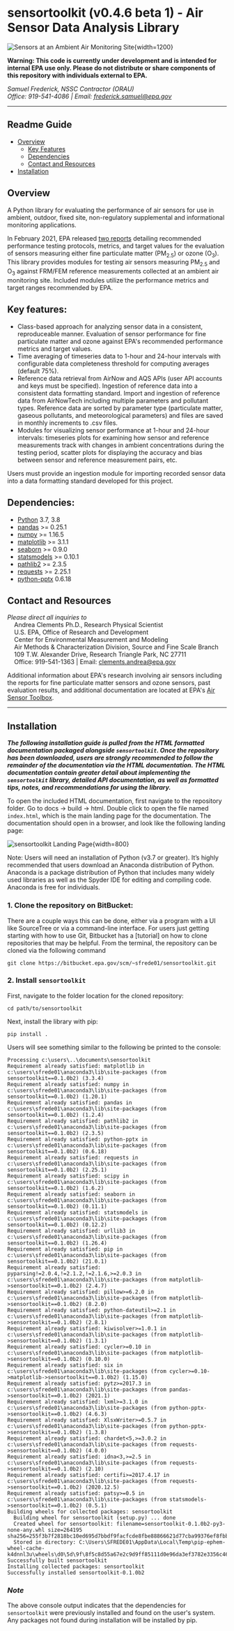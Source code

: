 # sensortoolkit (v0.4.6 beta 1) - Air Sensor Data Analysis Library

![Sensors at an Ambient Air Monitoring Site](docs/source/data/_readme_figures/CSAM_3_crop.jpg){width=1200}

**Warning: This code is currently under development and is intended for internal EPA use only. Please do not distribute or share components of this repository with individuals external to EPA.**

*Samuel Frederick, NSSC Contractor (ORAU)*\
*Office: 919-541-4086 | Email: frederick.samuel@epa.gov*

****
## Readme Guide
* [Overview](#overview)
  * [Key Features](#key-features)
  * [Dependencies](#dependencies)
  * [Contact and Resources](#contact)
* [Installation](#install)
<!--
* [Using SensorEvaluation](#use)
  * [Adding a Sensor to the Library](#add-sensor)
  * [Running SensorEvaluation](#run)
    * [Example using AirNow reference data](#example-airnow)
    * [Example using AQS reference data](#example-aqs)
    * [Example using AirNowTech reference data](#example-airnowtech)
* [Data Dictionary](#dict)
  * [Sensor Data](#dict-sensor)
  * [Reference Data](#dict-reference)
* [Modules](#modules)
-->

## Overview <a name="overview"></a>
A Python library for evaluating the performance of air sensors for use in
ambient, outdoor, fixed site, non-regulatory supplemental and informational
monitoring applications.

In February 2021, EPA released [two reports](https://www.epa.gov/air-sensor-toolbox/air-sensor-performance-targets-and-testing-protocols#reports) detailing recommended performance testing protocols, metrics, and target values for the evaluation of sensors measuring either fine particulate matter (PM<sub>2.5</sub>) or ozone (O<sub>3</sub>). This library provides modules for testing air sensors measuring PM<sub>2.5</sub> and O<sub>3</sub> against FRM/FEM reference measurements collected at an ambient air monitoring site. Included modules utilize the performance metrics and target ranges recommended by EPA.

## Key features: <a name="key-features"></a>
* Class-based approach for analyzing sensor data in a consistent, reproduceable manner. Evaluation of sensor performance for fine particulate matter and ozone against EPA's recommended performance metrics and target values.
* Time averaging of timeseries data to 1-hour and 24-hour intervals with configurable data completeness threshold for computing averages (default 75%).
* Reference data retrieval from AirNow and AQS APIs (user API accounts and keys must be specified). Ingestion of reference data into a consistent data formatting standard. Import and ingestion of reference data from AirNowTech including multiple parameters and pollutant types. Reference data are sorted by parameter type (particulate matter, gaseous pollutants, and meteorological parameters) and files are saved in monthly increments to .csv files.
* Modules for visualizing sensor performance at 1-hour and 24-hour intervals: timeseries plots for examining how sensor and reference measurements track with changes in ambient concentrations during the testing period, scatter plots for displaying the accuracy and bias between sensor and reference measurement pairs, etc.

Users must provide an ingestion module for importing recorded sensor data into a data formatting standard developed for this project.

## Dependencies: <a name="dependencies"></a>
* [Python](https://www.python.org/) 3.7, 3.8
* [pandas](https://pypi.org/project/pandas/) >= 0.25.1
* [numpy](https://pypi.org/project/numpy/) >= 1.16.5
* [matplotlib](https://pypi.org/project/matplotlib/) >= 3.1.1
* [seaborn](https://pypi.org/project/seaborn/) >= 0.9.0
* [statsmodels](https://pypi.org/project/statsmodels/) >= 0.10.1
* [pathlib2](https://pypi.org/project/pathlib2/) >= 2.3.5
* [requests](https://pypi.org/project/requests/) >= 2.25.1
* [python-pptx](https://pypi.org/project/python-pptx/) 0.6.18

## Contact and Resources <a name="contact"></a>
*Please direct all inquiries to*\
&nbsp;&nbsp;&nbsp;&nbsp;Andrea Clements Ph.D., Research Physical Scientist\
&nbsp;&nbsp;&nbsp;&nbsp;U.S. EPA, Office of Research and Development\
&nbsp;&nbsp;&nbsp;&nbsp;Center for Environmental Measurement and Modeling\
&nbsp;&nbsp;&nbsp;&nbsp;Air Methods & Characterization Division, Source and Fine Scale Branch\
&nbsp;&nbsp;&nbsp;&nbsp;109 T.W. Alexander Drive, Research Triangle Park, NC  27711\
&nbsp;&nbsp;&nbsp;&nbsp;Office: 919-541-1363 | Email: clements.andrea@epa.gov

Additional information about EPA's research involving air sensors including the reports for fine particulate matter sensors and ozone sensors, past evaluation results, and additional documentation are located at EPA's [Air Sensor Toolbox](https://www.epa.gov/air-sensor-toolbox).

****
## Installation <a name="install"></a>

***The following installation guide is pulled from the HTML formatted documentation packaged alongside `sensortoolkit`. Once the repository has been downloaded, users
are strongly recommended to follow the remainder of the documentation via the HTML
documentation. The HTML documentation contain greater detail about implementing the
`sensortoolkit` library, detailed API documentation, as well as formatted tips, notes, and recommendations for using the library.***

To open the included HTML documentation, first navigate to the repository folder.  Go to docs -> build -> html. Double click to open the file named `index.html`, which is the main landing page for the documentation. The documentation should open in a browser, and look like the following landing page:

![sensortoolkit Landing Page](docs/source/data/_readme_figures/toolkit_landing_page.png){width=800}

Note: Users will need an installation of Python (v3.7 or greater). It’s
highly recommended that users download an Anaconda distribution of
Python. Anaconda is a package distribution of Python that includes many
widely used libraries as well as the Spyder IDE for editing and
compiling code. Anaconda is free for individuals.

### 1. Clone the repository on BitBucket:

There are a couple ways this can be done, either via a program with a UI
like SourceTree or via a command-line interface. For users just getting
starting with how to use Git, Bitbucket has a [tutorial] on how to clone
repositories that may be helpful. From the terminal, the repository can
be cloned via the following command

    git clone https://bitbucket.epa.gov/scm/~sfrede01/sensortoolkit.git

### 2. Install `sensortoolkit`

First, navigate to the folder location for the cloned repository:

```
cd path/to/sensortoolkit
```

Next, install the library with pip:

```
pip install .
```

Users will see something similar to the following be printed to the
console:
```
Processing c:\users\..\documents\sensortoolkit
Requirement already satisfied: matplotlib in c:\users\sfrede01\anaconda3\lib\site-packages (from sensortoolkit==0.1.0b2) (3.3.4)
Requirement already satisfied: numpy in c:\users\sfrede01\anaconda3\lib\site-packages (from sensortoolkit==0.1.0b2) (1.20.1)
Requirement already satisfied: pandas in c:\users\sfrede01\anaconda3\lib\site-packages (from sensortoolkit==0.1.0b2) (1.2.4)
Requirement already satisfied: pathlib2 in c:\users\sfrede01\anaconda3\lib\site-packages (from sensortoolkit==0.1.0b2) (2.3.5)
Requirement already satisfied: python-pptx in c:\users\sfrede01\anaconda3\lib\site-packages (from sensortoolkit==0.1.0b2) (0.6.18)
Requirement already satisfied: requests in c:\users\sfrede01\anaconda3\lib\site-packages (from sensortoolkit==0.1.0b2) (2.25.1)
Requirement already satisfied: scipy in c:\users\sfrede01\anaconda3\lib\site-packages (from sensortoolkit==0.1.0b2) (1.6.2)
Requirement already satisfied: seaborn in c:\users\sfrede01\anaconda3\lib\site-packages (from sensortoolkit==0.1.0b2) (0.11.1)
Requirement already satisfied: statsmodels in c:\users\sfrede01\anaconda3\lib\site-packages (from sensortoolkit==0.1.0b2) (0.12.2)
Requirement already satisfied: urllib3 in c:\users\sfrede01\anaconda3\lib\site-packages (from sensortoolkit==0.1.0b2) (1.26.4)
Requirement already satisfied: pip in c:\users\sfrede01\anaconda3\lib\site-packages (from sensortoolkit==0.1.0b2) (21.0.1)
Requirement already satisfied: pyparsing!=2.0.4,!=2.1.2,!=2.1.6,>=2.0.3 in c:\users\sfrede01\anaconda3\lib\site-packages (from matplotlib->sensortoolkit==0.1.0b2) (2.4.7)
Requirement already satisfied: pillow>=6.2.0 in c:\users\sfrede01\anaconda3\lib\site-packages (from matplotlib->sensortoolkit==0.1.0b2) (8.2.0)
Requirement already satisfied: python-dateutil>=2.1 in c:\users\sfrede01\anaconda3\lib\site-packages (from matplotlib->sensortoolkit==0.1.0b2) (2.8.1)
Requirement already satisfied: kiwisolver>=1.0.1 in c:\users\sfrede01\anaconda3\lib\site-packages (from matplotlib->sensortoolkit==0.1.0b2) (1.3.1)
Requirement already satisfied: cycler>=0.10 in c:\users\sfrede01\anaconda3\lib\site-packages (from matplotlib->sensortoolkit==0.1.0b2) (0.10.0)
Requirement already satisfied: six in c:\users\sfrede01\anaconda3\lib\site-packages (from cycler>=0.10->matplotlib->sensortoolkit==0.1.0b2) (1.15.0)
Requirement already satisfied: pytz>=2017.3 in c:\users\sfrede01\anaconda3\lib\site-packages (from pandas->sensortoolkit==0.1.0b2) (2021.1)
Requirement already satisfied: lxml>=3.1.0 in c:\users\sfrede01\anaconda3\lib\site-packages (from python-pptx->sensortoolkit==0.1.0b2) (4.6.3)
Requirement already satisfied: XlsxWriter>=0.5.7 in c:\users\sfrede01\anaconda3\lib\site-packages (from python-pptx->sensortoolkit==0.1.0b2) (1.3.8)
Requirement already satisfied: chardet<5,>=3.0.2 in c:\users\sfrede01\anaconda3\lib\site-packages (from requests->sensortoolkit==0.1.0b2) (4.0.0)
Requirement already satisfied: idna<3,>=2.5 in c:\users\sfrede01\anaconda3\lib\site-packages (from requests->sensortoolkit==0.1.0b2) (2.10)
Requirement already satisfied: certifi>=2017.4.17 in c:\users\sfrede01\anaconda3\lib\site-packages (from requests->sensortoolkit==0.1.0b2) (2020.12.5)
Requirement already satisfied: patsy>=0.5 in c:\users\sfrede01\anaconda3\lib\site-packages (from statsmodels->sensortoolkit==0.1.0b2) (0.5.1)
Building wheels for collected packages: sensortoolkit
  Building wheel for sensortoolkit (setup.py) ... done
  Created wheel for sensortoolkit: filename=sensortoolkit-0.1.0b2-py3-none-any.whl size=264195 sha256=255f3b7f2818bc10ed695d7bbdf9facfcde8fbe88866621d77cba99376ef8fbb
  Stored in directory: C:\Users\SFREDE01\AppData\Local\Temp\pip-ephem-wheel-cache-k4dnnl3u\wheels\d0\5d\9f\8f5c8d55a67e2c9d9ff85111d0e96da3ef3782e3356c46e010
Successfully built sensortoolkit
Installing collected packages: sensortoolkit
Successfully installed sensortoolkit-0.1.0b2
```

### *Note*
The above console output indicates that the dependencies for ``sensortoolkit``
were previously installed and found on the user's system. Any packages not found
during installation will be installed by pip.

<!--
### Install package dependencies:

<span class="title-ref">conda</span> and <span
class="title-ref">pip</span> are two popular package managers for
installing python packages and manage the dependency structure for the
packages the user wishes to install. Below are guides for installing
dependencies for <span class="title-ref">senortoolkit</span> in either
<span class="title-ref">conda</span> or <span
class="title-ref">pip</span>.

**Please note, users should either follow the conda installation process
using a virtual environment or install dependencies with pip.**

### Installing dependencies in a conda virtual environment

If users have an Anaconda distribution of Python, users may wish to
create a virtual environment via <span class="title-ref">conda</span>
for installing the dependencies required by the <span
class="title-ref">sensortoolkit</span> library. The benefit of a virtual
environment is that software package versions required by the library
won't modify package versions in the default base environment (a virtual
environment creates a walled garden where users can install the packages
and the package versions they require without changing the state or
version of packages installed in the base environment).

<span class="title-ref">sensortoolkit</span> comes with the file
`env.yml` that allows easy installation of dependencies into a <span
class="title-ref">conda</span> virtual environment named `sensor-eval`.
First, navigate to the folder location for the cloned repository: :: $
cd path/to/library

Next, create the virtual environment from the provided `env.yml` file.
This will install various packages that are required by the <span
class="title-ref">sensortoolkit</span> library.

    $ conda env create -f env.yml

Finally, activate the environment to use packages installed in the
environment:

    $ conda activate sensor-eval

If the environment has been activate successfully, the command prompt
should display the environment name in parentheses before the system
prompt `$`:

    (sensor-eval) $

Tip

To exit the `sensor-eval` environment, type: `conda deactivate`

### Installing dependencies with pip

Warning

<span class="title-ref">conda</span> users are discouraged from using
pip to install dependencies, as packages installed via <span
class="title-ref">pip</span> may supersede previously installed packages
via <span class="title-ref">conda</span>. In addition, <span
class="title-ref">conda</span> and <span class="title-ref">pip</span>
manage dependencies differently, and this may lead to potential issues
if users wish to update package versions at a future point.

First, navigate to the folder location for the cloned repository: :

    $ cd path/to/library

A list of dependencies and package versions is provided in the
`requirements.txt` file within the main directory of the library.
Dependencies are installed with <span class="title-ref">pip</span> via
the following command:

    $ pip install –r requirements.txt --user

### Run `setup.py`

The last step in the installation process is ensuring that the
`sensortoolkit` package modules can be imported from any directory
location on a users system. For Anaconda users, packages are placed in a
directory location with a path that should look something like
`user/Anaconda3/Lib/site-packages`.

To run the setup.py module, open a command line utility and ensure that
the current directory is the location of the cloned repository. Then
type the following command:

    $ python setup.py install
-->

<!--
Recommended Software:
* [Anaconda](https://www.anaconda.com/) distribution of Python
  * Package management including version control and dependency installation with `conda`
  * Spyder IDE for running scripts and visualizing datasets
* [git](https://git-scm.com/) or a git client that allows for interfacing with git, downloading online repositories, and pushing suggested changes to the repository codebase.


Steps to get started using SensorEvaluation:
1. Clone the Sensor Evaluation repository. There are a couple ways this can be done, either via a program with a UI like SourceTree or via terminal command. For users just getting starting with how to use Git, Bitbucket has a tutorial [webpage](https://www.atlassian.com/git/tutorials/setting-up-a-repository/git-clone?utm_campaign=learn-git-clone&utm_medium=in-app-help&utm_source=stash) on how to clone repositories that may be helpful.
2. There are a number of python library dependencies that the Sensor Evaluation library will need to work properly. If users have an environment management system like Conda installed (included in Anaconda distributions of Python), users may wish to create a virtual environment for installing the dependencies required by the Sensor Evaluation Library. The benefit of a virtual environment is that software package versions required by the Sensor Evaluation Library won't override package versions in the default base environment; a virtual environment creates a walled garden where users can install the packages and the package versions they require without changing the state or version of packages installed in the base environment.    
3. Once the library has been downloaded and users have an installation of Python, navigate to the location of the SensorEvaluation library and copy the folder path. If users have Anaconda installed, search for ‘Anaconda Prompt’ from the task bar search and open an instance.
    * Type `cd path/to/sensorevaluation` where `path/to/sensorevaluation` is replaced by the full path previous copied to the clipboard. Press enter   and the prompt will change directories to the `sensorevaluation` folder.
    * Type `pip install –r requirements.txt --user` to install the various libraries required by SensorEvaluation.




****
## Using SensorEvaluation <a name="use"></a>

### Adding a Sensor to the Library <a name="add-sensor"></a>
The SensorEvaluation library comes with an example sensor dataset. The example sensor is given the name `Example_Make_Model` and users are encouraged to adopt a similar naming scheme for conducting analysis with the sensor name comprised of the manufacturer make and sensor model separated by an underscore '_'. The example sensor dataset is provided to help users familiarize themselves with the structure of the library's supporting files and the functionality of modules within the library.

Data, figures, and statistical results for sensors must be located in the `Data and Figures` folder. Below is a diagram showing the file structure for the Sensor Evaluation library with the `Data and Figures` folder on the first branch. Within this folder, subfolders contain evaluation statistics, figures, reference data, and sensor data (including both recorded or 'raw' and processed datasets). The `eval_stats`, `figures`, and `sensor_data` subfolders are further organized by sensor name.

###### Library file structure
```
├───Data and Figures
│   ├───eval_stats
│   │   └───Example_Make_Model
│   ├───figures
│   │   ├───Example_Make_Model
│   │   │   ├───deployment
│   │   │   ├───Met
│   │   │   ├───O3
│   │   │   └───PM25
│   │   └───_readme_
│   ├───reference_data
│   │   ├───airnow
│   │   │   ├───processed
│   │   │   └───raw_api_datasets
│   │   ├───airnowtech
│   │   │   ├───downloaded_datasets
│   │   │   └───processed
│   │   ├───aqs
│   │   │   ├───processed
│   │   │   └───raw_api_datasets
│   │   └───method_codes
│   └───sensor_data
│       └───Example_Make_Model
│           ├───processed_data
│           └───raw_data
├───Documentation
├───Reports
│   ├───Example_Make_Model
│   │   ├───O3
│   │   └───PM25
│   ├───templates
│   │   ├───O3
│   │   └───PM25
│   └───__pycache__
└───Sensor_Evaluation
    ├───_analysis
    │   └───__pycache__
    ├───_format
    │   └───__pycache__
    ├───_ingest
    │   └───__pycache__
    ├───_models
    │   └───__pycache__
    ├───_plotting
    │   └───__pycache__
    ├───_reference
    │   └───__pycache__
    └───__pycache__
```

Users can call the `Create_Sensor_Directories()` function to add subdirectories for sensor data, figures, and statistics. **It is important that users follow the sensor-specific folder structure shown above for the `Example_Make_Model` with their own sensors by using the `Create_Sensor_Directories()` function or by manually creating subdirectories. Otherwise, the SensorEvaluation library will not be able to read or write data and figures to the expected folder location.** Below is an example illustrating use of the `Create_Sensor_Directories()` function. The parameter `name` is sensor name (users are encouraged to follow the sensor naming scheme discussed above) and the parameter `eval_params` is a list of the pollutants measured by the sensor which the user intends to evaluate.

```python
# Create sub directories for sensor data, figures, etc.
Sensor_Evaluation.Create_Sensor_Directories(name='New_Sensor_Make_Model',
                                            eval_params=['PM25', 'O3'])
```
The following is printed to the console indicating directories and sub-directories generated by the `Create_Sensor_Directories()` function call:
```
Creating directories for New_Sensor_Make_Model and evaluation parameters: PM25, O3
..Creating directory:
....\Data and Figures\eval_stats\New_Sensor_Make_Model
..Creating directory:
....\Data and Figures\figures\New_Sensor_Make_Model
....Creating sub-directory:
......\Data and Figures\figures\New_Sensor_Make_Model\PM25
....Creating sub-directory:
......\Data and Figures\figures\New_Sensor_Make_Model\O3
....Creating sub-directory:
......\Data and Figures\figures\New_Sensor_Make_Model\Met
....Creating sub-directory:
......\Data and Figures\figures\New_Sensor_Make_Model\deployment
..Creating directory:
....\Data and Figures\sensor_data\New_Sensor_Make_Model
....Creating sub-directory:
......\Data and Figures\sensor_data\New_Sensor_Make_Model\processed_data
....Creating sub-directory:
......\Data and Figures\sensor_data\New_Sensor_Make_Model\raw_data
```
### Running SensorEvaluation <a name="run"></a>
Analysis is built around the `SensorEvaluation` class. To begin analysis, users create an instance of the class where various attributes are declared upon instantiation (e.g., the name of the sensor `sensor_name`, the evaluation parameter `eval_param`, the location of reference data or name of API service to query `reference_data`, a dictionary containing serial identifiers for each sensor unit tested `serials`, shifting of sensor data by hourly intervals to time align sensor data timestamps with reference data `tzone_shift`, etc.).

Upon creation of a class instance, the user must indicate what reference data to use. Users can either specify that reference data should be retrieved by API query (AirNow or AQS) or imported from a local destination (e.g., .csv files downloaded from AirNowTech). Note that both the AirNow and AQS APIs require users have an account and key to complete successful queries. AirNowTech also requires a user account to access its online data portal. Accounts for these services are free and can created via the following links ([AirNowTech account request](https://www.airnowtech.org/requestAccnt.cfm), [AirNow API account request](https://docs.airnowapi.org/account/request/), [AQS API sign up](https://aqs.epa.gov/aqsweb/documents/data_api.html#signup)).

Below, numerous examples are given for creating a class instance `eval`. If the user specifies that either the AirNow or AQS API should be queried for retrieving reference data, the user must specify API dependent parameters. More detail about each scenario is provided for the following examples.


#### Example using AirNow for retrieving reference data <a name="example-airnow"></a>
In order to specify the location of reference data to query, AirNow requires that users pass a bounding box indicating a range of latitude and longitude to the API.

Users are encouraged to configure a bounding box with narrow margins as shown below. This reduces the likelihood that data from multiple nearby air monitoring sites will be returned by the API.

In addition, users must specify an AirNow account key to query the API. More information about obtaining an AirNow account can be found [here](https://docs.airnowapi.org/account/request/).
```python
from Sensor_Evaluation.sensor_eval_class import SensorEvaluation

# bounding box for AIRS [set narrow margins (+/- 0.01 deg) around known coordinates]
AIRS_bbox = {"minLat": "35.88",
             "maxLat": "35.89",
             "minLong": "-78.88",
             "maxLong": "-78.87"}

# AirNow credentials
SensorEvaluation.airnow_key = 'Your-AirNow-Key-Here'

# Mock evaluation using AIRS reference data obtained from the AirNow API
eval = SensorEvaluation(sensor_name='Example_Make_Model',
                        eval_param='PM25',
                        reference_data='AirNow',
                        bbox=AIRS_bbox,
                        serials={'1': 'SN01',
                                 '2': 'SN02',
                                 '3': 'SN03'},
                        tzone_shift=5,
                        load_raw_data=False,
                        write_to_file=False)
```
When creating an evaluation class instance with the code snippet above, the following will be printed to the console:
```
Loading processed sensor data
..Example_Make_Model_SN01_daily.csv
..Example_Make_Model_SN01_full.csv
..Example_Make_Model_SN01_hourly.csv
..Example_Make_Model_SN02_daily.csv
..Example_Make_Model_SN02_full.csv
..Example_Make_Model_SN02_hourly.csv
..Example_Make_Model_SN03_daily.csv
..Example_Make_Model_SN03_full.csv
..Example_Make_Model_SN03_hourly.csv
Querying AirNow API
..Query start: 2019-08-01
..Query end: 2019-08-31
..Query site(s):
....Site name: Burdens Creek
......AQS ID: 37-063-0099
......Latitude: 35.8894
......Longitude: -78.8747
..Query Status: Success
Querying AirNow API
..Query start: 2019-09-01
..Query end: 2019-09-30
..Query site(s):
....Site name: Burdens Creek
......AQS ID: 37-063-0099
......Latitude: 35.8894
......Longitude: -78.8747
..Query Status: Success
Writing AirNow query dataframes to csv files
../reference_data/airnow/processed/AirNow_37-063-0099_PM25_B190801_E190902.csv
../reference_data/airnow/raw_api_datasets/AirNow_raw_37-063-0099_PM25_B190801_E190902.csv
Computing normalized PM25 values (by Unknown Reference)
Computing normalized PM25 values (by Unknown Reference)
Computing mean parameter values across concurrent sensor datasets
Computing mean parameter values across concurrent sensor datasets
```
Below is a step-by-step description of the console output:
* Processed sensor data are loaded
* The AirNow API is queried in monthly intervals for `PM25` reference data recorded at monitoring sites within the specified bounding box. AirNow returns a successful query, and the console indicates data were retrieved from the Burdens Creek monitoring site. AirNow data are then parsed into the reference data format described in the reference data dictionary below. Both raw (datasets as returned by the API) and processed datasets are written to .csv files at the folder path indicated.
* Sensor `PM25` concentrations are normalized against reference measurements (AirNow does not indicate the name of the reference instrument for the evaluation parameter, so the reference is referred to as `Unknown Reference`).
* The mean across sensor measurements is also calculated.

#### Example using AQS for retrieving reference data <a name="example-aqs"></a>
In order to specify the location of reference data to query, AQS requires that users provide the AQS site ID for the monitoring site of interest. The AQS site ID is composed of three components: state and county FIPS codes, and a site specific identifier.

To explore nearby sites, users may use EPA's [AirData Map](https://epa.maps.arcgis.com/apps/webappviewer/index.html?id=5f239fd3e72f424f98ef3d5def547eb5&extent=-146.2334,13.1913,-46.3896,56.5319), which allows users to view active (and inactive) monitors for crtieria pollutants at monitoring sites across the U.S. Clicking on map icons for monitors brings up a brief description of the site (including the site AQS ID), as well as details about the monitor and historical data.

In addition, users must specify an AQS account username (registered email) and a key to query the API. More information about obtaining an AQS account can be found [here](https://aqs.epa.gov/aqsweb/documents/data_api.html#signup).
```python
from Sensor_Evaluation.sensor_eval_class import SensorEvaluation

# Triple Oak air monitoring site AQS ID (nearby sensor deployment site)
triple_oaks_ID = {"state": "37",
                  "county": "183",
                  "site": "0021"}

# AQS credentials
SensorEvaluation.aqs_username = 'username_address@email.com'
SensorEvaluation.aqs_key = 'Your-AQS-Key-Here'

# Mock evaluation using Triple Oaks reference data obtained from the AQS API
eval = SensorEvaluation(sensor_name='Example_Make_Model',
                        eval_param='PM25',
                        reference_data='AQS',
                        aqs_id=triple_oaks_ID,
                        serials={'1': 'SN01',
                                 '2': 'SN02',
                                 '3': 'SN03'},
                        tzone_shift=5,
                        load_raw_data=False,
                        write_to_file=False)
```
When creating an evaluation class instance with the code snippet above, the following will be printed to the console:
```
Loading processed sensor data
..Example_Make_Model_SN01_daily.csv
..Example_Make_Model_SN01_full.csv
..Example_Make_Model_SN01_hourly.csv
..Example_Make_Model_SN02_daily.csv
..Example_Make_Model_SN02_full.csv
..Example_Make_Model_SN02_hourly.csv
..Example_Make_Model_SN03_daily.csv
..Example_Make_Model_SN03_full.csv
..Example_Make_Model_SN03_hourly.csv
Querying AQS API
..Query start: 2019-08-01
..Query end: 2019-08-31
..Query site(s):
....Site name: Triple Oak
......AQS ID: 37-183-0021
......Latitude: 35.8652
......Longitude: -78.8197
..Query Status: Success
Querying AQS API
..Query start: 2019-09-01
..Query end: 2019-09-30
..Query site(s):
....Site name: Triple Oak
......AQS ID: 37-183-0021
......Latitude: 35.8652
......Longitude: -78.8197
..Query Status: Success
Writing AQS query dataframes to csv files
../reference_data/aqs/processed/AQS_37-183-0021_PM25_B190801_E190902.csv
../reference_data/aqs/raw_api_datasets/AQS_raw_37-183-0021_PM25_B190801_E190902.csv
Computing normalized PM25 values (by Met One BAM-1022 PM2.5 w/ VSCC or TE-PM2.5C FEM)
Computing normalized PM25 values (by Met One BAM-1022 PM2.5 w/ VSCC or TE-PM2.5C FEM)
Computing mean parameter values across concurrent sensor datasets
Computing mean parameter values across concurrent sensor datasets
```
Below is a step-by-step description of the console output:
* Processed sensor data are loaded
* The AQS API is queried in monthly intervals for `PM25` reference data recorded at the Triple Oaks air monitoring site, which was selected based on its proximity to the site where the air sensor was deployed. AQS returns a successful query, and the console indicates data were retrieved from the Triple Oaks monitoring site for the months of August and September 2019. AQS data are then parsed into the reference data format described in the reference data dictionary below. Both raw (datasets as returned by the API) and processed datasets are written to .csv files at the folder path indicated.
* Sensor `PM25` concentrations are normalized against reference measurements (AQS indicates that the reference monitor is a Met One BAM-1022).
* The mean across sensor measurements is also calculated.

#### Example using downloaded AirNowTech datasets <a name="example-airnowtech"></a>
If users have an existing account with AirNowTech, datasets downloaded directly from the AirNowTech data portal can be imported via the `Import_AirNowTech()` module.

__[Specifics about data downloaded from AirNowTech]__
```python
from Sensor_Evaluation.sensor_eval_class import SensorEvaluation

ref_path = 'path/to/project/.../Sensor Evaluation/Data and Figures/reference_data'

# Pre-process downloaded AirNowTech file, create separate, monthly files for PM, gas, and met
airnowtech_path = (ref_path + '/airnowtech/downloaded_datasets/' +
                   'AirNowTech_BurdensCreek_20190801_20190902_PMGasMet.csv')
se.Import_AirNowTech(airnowtech_path)

# Mock evaluation using AIRS reference data downloaded from AirNowTech
eval = SensorEvaluation(
                sensor_name='Example_Make_Model',
                eval_param='PM25',
                reference_data=ref_path.as_posix() + '/airnowtech/processed',
                serials={'1': 'SN01',
                         '2': 'SN02',
                         '3': 'SN03'},
                tzone_shift=5,
                load_raw_data=False,
                write_to_file=True)
```

When creating an evaluation class instance with the code snippet above, the following will be printed to the console:
```
Loading processed sensor data
..Example_Make_Model_SN01_daily.csv
..Example_Make_Model_SN01_full.csv
..Example_Make_Model_SN01_hourly.csv
..Example_Make_Model_SN02_daily.csv
..Example_Make_Model_SN02_full.csv
..Example_Make_Model_SN02_hourly.csv
..Example_Make_Model_SN03_daily.csv
..Example_Make_Model_SN03_full.csv
..Example_Make_Model_SN03_hourly.csv
Loading reference dataframes
..2019-08
....H_201908_PM.csv
....H_201908_Met.csv
....H_201908_Gases.csv
..2019-09
....H_201909_PM.csv
....H_201909_Met.csv
....H_201909_Gases.csv
Computing normalized PM25 values (by T-API T640X at 16.67 LPM)
Computing normalized PM25 values (by T-API T640X at 16.67 LPM)
Computing mean parameter values across concurrent sensor datasets
Computing mean parameter values across concurrent sensor datasets
```
Below is a step-by-step description of the console output:
* Processed sensor data are loaded
* AirNowTech reference data for the sensor testing timeframe are loaded in monthly intervals for parameter types present in the recorded sensor data (`PM` for parameters headers labeled `PM1`, `PM25`, and `PM10`; `Gases` for parameters headers labeled `O3`, `NO2`, `NO`, `NOx`, `SO2`, `SOx`, `CO`, and `CO2`; `Met` for parameters headers labeled `Temp`, `RH`, `Press`, `DP`, `WS`, and `WD`). The test dataset includes `PM25`, `PM10`, `NO2`, `O3`, `Temp`, and `RH`, so reference data sets for `PM`, `Gases`, and `Met`.
* Sensor `PM25` concentrations are normalized against reference measurements.
* The mean across sensor measurements is also calculated.


****
## Data Dictionary <a name="dict"></a>

#### Sensor data <a name="dict-sensor"></a>
Below is a list of sensor parameters supported by the `SensorEvaluation` class. **Please note that currently, only `PM25` and `O3` are fully supported for all performance evaluation modules in accordance with EPA's [reports](https://www.epa.gov/air-sensor-toolbox/air-sensor-performance-targets-and-testing-protocols#reports) for these pollutants.** Limited functionality is available for all other pollutants.

| Parameter Classification | Parameter Label             | Description                                              | Units                       |
| ------------------------ | -------------------------- | -------------------------------------------------------- | --------------------------- |
| Pollutant; PM            | `PM1`                        | Particulate matter < 1 micrometer in aerosol diameter    | Micrograms/cubic meter      |
| Pollutant; Criteria; PM  | `PM25`                       | Particulate matter < 2.5 micrometers in aerosol diameter | Micrograms/cubic meter      |
| Pollutant; Criteria; PM  | `PM10`                       | Particulate matter < 10 micrometers in aerosol diameter  | Micrograms/cubic meter      |
| Pollutant; Criteria; Gas | `O3`                         | Ozone                                                    | Parts per billion by volume |
| Pollutant; Gas           | `NO`                         | Nitrogen Monoxide                                        |                             |
| Pollutant; Criteria; Gas | `NO2`                        | Nitrogen Dioxide                                         | Parts per billion by volume |
| Pollutant; Gas           | `NOx`                        | Nitrogen Oxides                                          |                             |
| Pollutant; Criteria; Gas | `SO2`                        | Sulfur Dioxide                                           | Parts per billion by volume |
| Pollutant; Gas           | `SOx`                        | Sulfur Dioxides                                          |                             |
| Pollutant; Criteria; Gas | `CO`                         | Carbon Monoxide                                          | Parts per million by volume |
| Pollutant; Gas           | `CO2`                        | Carbon Dioxide                                           |                             |
| Meteorological           | `RH`                         | Relative Humidity                                        | Percent                     |
| Meteorological           | `Temp`                       | Temperature                                              | Degrees Celsius             |
| Meteorological           | `DP`*                       | Dewpoint                                                 | Degrees Celsius             |
| Meteorological           | `WS`                         | Wind Speed                                               | Meters/second               |
| Meteorological           | `WD`                         | Wind Direction                                           | Radians                     |
| Meteorological           | `Press`                      | Pressure                                                 |                             |
| Metadata                 | `[param name]_QC`         | Parameter QC Code                                        | N/a                         |
| Metadata; Sensor Siting  | `Sensor_Lat`                | Latitude of sensor                                       | Decimal degrees             |
| Metadata; Sensor Siting  | `Sensor_Lon`                | Longitude of sensor                                      | Decimal degrees             |
| Performance evaluation   | `[param name]_Normalized` | Parameter data normalized by corresponding reference     | N/a                         |


*If internal Temp and RH are measured, but not DP, DP is calculated via the `Dewpoint()` module and is labeled `DP_calculated`
#### Reference data <a name="dict-reference"></a>
Below is a description of reference data formatting expected by the `SensorEvaluation` class. Example values result from `PM25` data queried from the AQS API for the Triple Oak monitoring site. The column naming scheme for parameter data is consistent across queried parameters (columns with the prefix '`PM25`' are replaced by the parameter of interest) and columns formatting is consistent across data sources. Note that the AirNow API does not return QC codes, parameter AQS codes, method names, method AQS codes, or parameter occurrence codes. These columns are set null (i.e., all values set to `numpy.nan`). In addition, AirNowTech does not return method names, site latitude, or site longitude, and these columns are set null if reference data from AirNowTech are selected.

| Column Header                 | Description                                          | Example                                         | Data type        |
| ----------------------------- | ---------------------------------------------------- | ----------------------------------------------- | ---------------- |
| `DateTime_UTC`                 | Timestamp, set as index                                            | `8/1/2019 13:00`                                  | `datetime64[ns]` |
| `PM25_Value`                   | Parameter value                                      | `9`                                               | `float64`          |
| `PM25_Unit`                    | Parameter units                                      | `Micrograms/cubic meter (LC)`                     | `object`           |
| `PM25_QAQC_Code`              | Parameter QC code or AQS qualifier                                   | `V - Validated Value.`                            | `float64`          |
| `PM25_Param_Code`             | Parameter AQS code                                   | `88101`                                           | `float64`          |
| `PM25_Method`                  | Parameter method (Instrument)                        | `Met One BAM-1022 PM2.5 w/ VSCC or TE-PM2.5C FEM` | `object`           |
| `PM25_Method_Code`            | Parameter method AQS code                            | `209`                                             | `float64`          |
| `PM25_Method_POC`             | Parameter Occurance Code (POC)                             | `3`                                               | `float64`          |
| `Agency`                        | Reporting agency overseeing site                     | `North Carolina Dept Of Environmental Quality`    | `object`           |
| `Site_Name`                    | Name of monitoring site                              | `Triple Oak`                                      | `object`           |
| `Site_AQS`                     | Site AQS ID (state, county, site FIPS codes separated by '-') | `37-183-0021`                                     | `object`           |
| `Site_Lat`                     | Site latitude                                        | `35.8652`                                         | `float64`          |
| `Site_Lon`                     | Site longitude                                       | `-78.8197`                                       | `float64`          |
| `Data_Source`                  | Name of API data source                              | `AQS API`                                         | `object`           |
| `Data_Acquisition_Date_Time` | Date and time of data query, acquisition             | `5/18/2021 8:44`                                  | `datetime64[ns]`           |

Note that AirNow, AirNowTech, and AQS report QC or instrument status codes in different ways. AirNow reports `-999` if instrument failures or other issues occur, AirNowTech reports integer values ranging from 0 (normal operation) to `9` (instrument failure)

****

## Modules <a name="modules"></a>
#### `SensorEvaluation.print_eval_metrics()`
Results are printed to the console at the specified averaging interval for performance evaluation metrics including the coefficient of variation (CV), OLS regression slope and intercept, coefficient of determination (R<sup>2</sup>) and Root Mean Square Error (RMSE).

##### Parameters
&nbsp;&nbsp; __averaging_interval : *{'Hourly', 'Daily'}, default 'Daily'*__
*  The time averaging interval for sensor and reference data.

##### Example
```python
Eval.print_eval_metrics(avg_interval='Daily')
```

```
                Example_Make_Model Daily Performance Evaluation Results                 
                       Reference Method: T-API T640X at 16.67 LPM                       
----------------------------------------------------------------------------------------
  CV  |         Slope          |       Intercept        |          R^2           | RMSE
----------------------------------------------------------------------------------------
 7.1  |          0.87          |         -2.38          |          0.59          | 3.6  
      |     (0.84 to 0.92)     |    (-2.56 to -2.11)    |     (0.54 to 0.63)     |   
```

****

#### `SensorEvaluation.print_eval_conditions()`
Deployment site conditions are printed to the console for the specified averaging interval. The timeframe and duration of testing are included alongside pollutant concentrations and environmental parameters recorded during the testing period. The mean of sensor and reference pollutant concentrations, temperature, and relative humidity are all presented alongside the range of conditions (in parenthesis below mean values).

##### Parameters
&nbsp;&nbsp; __averaging_interval : *{'Hourly', 'Daily'}, default 'Daily'*__
*  The time averaging interval for sensor and reference data.

##### Example
```python
Eval.print_eval_conditions(avg_interval='Daily')
```

```
                   Example_Make_Model (3) Daily Evaluation Conditions                   
----------------------------------------------------------------------------------------
 Eval period  |   Duration   | Sensor PM25  |   Ref PM25   |     Temp     |      RH      
----------------------------------------------------------------------------------------
  08-01-19-   |   32 days    |     4.4      |     7.7      |      26      |      71      
   09-02-19   |              | (1.2 to 8.1) |(4.9 to 11.0) |  (21 to 29)  |  (60 to 88)  
```

****

#### `SensorEvaluation.plot_timeseries()`
Time series plots for 1-hour averaged and 24-hour averaged sensor and reference data. Sensor concentrations for each unit tested are depicted by discrete colors (e.g., red, green, blue, etc.) and reference concentrations are depicted in black.

##### Parameters
&nbsp;&nbsp; __averaging_interval : *{'Hourly', 'Daily'}, default 'Daily'*__
*  The time averaging interval for sensor and reference data.

##### Example
```python
# Timeseries plots for 1-hour averaged data
Eval.plot_timeseries(averaging_interval='1-hour')
```
![Example_Make_Model Performance Evaluation Results](Data%20and%20Figures/figures/Example_Make_Model/PM25/Example_Make_Model_timeseries_PM25_1-hour_210519.png){width=1200}

```python
# Timeseries plots for 24-hour averaged data
Eval.plot_timeseries(averaging_interval='24-hour')
```
![Example_Make_Model Performance Evaluation Results](Data%20and%20Figures/figures/Example_Make_Model/PM25/Example_Make_Model_timeseries_PM25_24-hour_210519.png){width=1200}

****

#### `SensorEvaluation.plot_sensor_scatter()`
Sensor (y-axis) vs. reference (x-axis) scatter plot. Separate plots are generated for each sensor unit tested

##### Parameters
&nbsp;&nbsp; __averaging_interval : *{'1-hour', '24-hour'}, default '24-hour'*__
*  The time averaging interval for sensor and reference data.

&nbsp;&nbsp; __plot_limits : *tuple, default (-1, 25)*__
* The x-axis and y-axis plot limits. By default both axes are set to have the same limits to preserve square dimensions of plots. If users require more customization, separate axes limits can be passed to the `sensor_evaluation.Scatter_Plotter()` plotting module.

&nbsp;&nbsp; __point_size : *int, default 20*__
*  The size of scatter plot points.

&nbsp;&nbsp; __tick_spacing : *int, default 5*__
*  The spacing between axes ticks and corresponding grid marks. Values are expressed in pollutant concentrations (micrograms per cubic meter for particulate matter, parts per billion by volume for ozone).

&nbsp;&nbsp; __RH_colormap : *bool, default True*__
*  Description.

&nbsp;&nbsp; __report_fmt : *bool, default False*__
*  Description.

&nbsp;&nbsp; __text_pos : *{'upper_left', 'bottom_right'}, default 'upper_left'*__
*  Description.

&nbsp;&nbsp; __plot_title : *bool, default True*__
*  Description.

&nbsp;&nbsp; __plot_title : *list, default None*__
*  Description.

##### Example
```Python
Eval.plot_sensor_scatter(averaging_interval='1-hour',
                         plot_limits=(-1, 20),
                         axes_spacing=5,
                         text_pos='upper_left')
```
```
Creating subplot for 3 sensors with 1 row and 3 columns
Computing regression statistics for Example_Make_Model vs T-API T640X at 16.67 LPM
Computing regression statistics for Example_Make_Model vs T-API T640X at 16.67 LPM
Computing regression statistics for Example_Make_Model vs T-API T640X at 16.67 LPM
```
![Example_Make_Model Performance Evaluation Results](Data%20and%20Figures/figures/Example_Make_Model/PM25/Example_Make_Model_vs_T-API%20T640X%20at%2016.67%20LPM_1-hour_3_sensors_210519.png){width=1000}

****

#### `SensorEvaluation.plot_metrics()`
__Description under construction.__

##### Example
```python
Eval.plot_metrics()
```
![Example_Make_Model Performance Evaluation Results](Data%20and%20Figures/figures/Example_Make_Model/PM25/Example_Make_Model_regression_boxplot_PM25_210517.png){width=1200}

****

#### `SensorEvaluation.plot_met_influence()`
__Description under construction.__

##### Example
```python
Eval.plot_met_influence()
```
****

#### `SensorEvaluation.plot_met_dist()`
__Description under construction.__

##### Example
```python
Eval.plot_met_dist()
```
![Example_Make_Model Performance Evaluation Results](Data%20and%20Figures/figures/Example_Make_Model/Met/Example_Make_Model_met_distplot_pt_formatting_210519.png){width=600}

****
Formatting stuff

# Level 1 *Level 1* __Level 1__
## Level 2 *Level 2* __Level 2__
### Level 3 *Level 3* __Level 3__
#### Level 4 *Level 4* __Level 4__
##### Level 5 *Level 5* __Level 5__
###### Level 6 *Level 6* __Level 6__

Regular text\
*Italic*\
__Bold__\
~~strikethrough~~
-->
